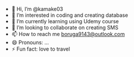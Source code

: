 - 👋 Hi, I’m @kamake03
- 👀 I’m interested in coding and creating database 
- 🌱 I’m currently learning using Udemy course 
- 💞️ I’m looking to collaborate on creating SMS 
- 📫 How to reach me boruga9143@outlook.com 
- 😄 Pronouns: ...
- ⚡ Fun fact: love to travel 

<!---
kamake03/kamake03 is a ✨ special ✨ repository because its `README.md` (this file) appears on your GitHub profile.
You can click the Preview link to take a look at your changes.
--->
